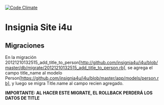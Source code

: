 [![Code Climate](https://codeclimate.com/github/insignia4u/i4u.png)](https://codeclimate.com/github/insignia4u/i4u)

# Insignia Site i4u  

## Migraciones

En la migración 20121210132515_add_title_to_person[http://github.com/insignia4u/i4u/blob/master/db/migrate/20121210132515_add_title_to_person.rb], se agrega el campo title_name al modelo Person[https://github.com/insignia4u/i4u/blob/master/app/models/person.rb], y luego se migra Title.name al campo recien agregado.

**IMPORTANTE: AL HACER ESTE MIGRATE, EL ROLLBACK PERDERÁ LOS DATOS DE TITLE**
